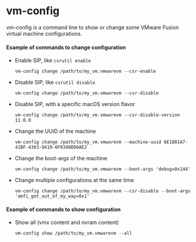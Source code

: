 vm-config
===========

vm-config is a command line to show or change some VMware Fusion virtual machine configurations.


#### Example of commands to change configuration

- Enable SIP, like `csrutil enable`
  ```
  vm-config change /path/to/my_vm.vmwarevm --csr-enable
  ```

- Disable SIP, like `csrutil disable`
  ```
  vm-config change /path/to/my_vm.vmwarevm --csr-disable
  ```

- Disable SIP, with a specific macOS version flavor

  ```
  vm-config change /path/to/my_vm.vmwarevm --csr-disable-version 11.0.0
  ```

- Change the UUID of the machine
  ```
  vm-config change /path/to/my_vm.vmwarevm --machine-uuid 6E1881A7-41BF-4363-9419-6F0340DD6AE2
  ```

- Change the boot-args of the machine
  ```
  vm-config change /path/to/my_vm.vmwarevm --boot-args 'debug=0x144'
  ```

- Change multiple configurations at the same time
  ```
  vm-config change /path/to/my_vm.vmwarevm --csr-disable --boot-args 'amfi_get_out_of_my_way=0x1'
  ```


#### Example of commands to show configuration

- Show all (vmx content and nvram content)
  ```
  vm-config show /path/to/my_vm.vmwarevm --all
  ```
